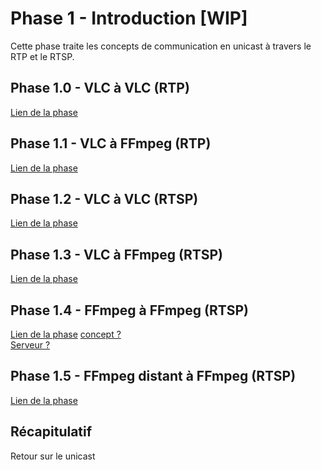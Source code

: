 # Phase 1 - Introduction [WIP]
Cette phase traite les concepts de communication en unicast à travers le RTP et le RTSP.

## Phase 1.0 - VLC à VLC (RTP)
[Lien de la phase](./Phase%201.0/README.md)

## Phase 1.1 - VLC à FFmpeg (RTP)
[Lien de la phase](./Phase%201.1/README.md)

## Phase 1.2 - VLC à VLC (RTSP)
[Lien de la phase](./Phase%201.2/README.md)

## Phase 1.3 - VLC à FFmpeg (RTSP)
[Lien de la phase](./Phase%201.3/README.md)

## Phase 1.4 - FFmpeg à FFmpeg (RTSP)
[Lien de la phase](./Phase%201.4/README.md)
[concept ?](https://stackoverflow.com/questions/26999595/what-steps-are-needed-to-stream-rtsp-from-ffmpeg)\
[Serveur ?](https://github.com/bluenviron/mediamtx)

## Phase 1.5 - FFmpeg distant à FFmpeg (RTSP)
[Lien de la phase](./Phase%201.5/README.md)

## Récapitulatif
Retour sur le unicast